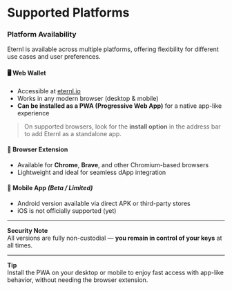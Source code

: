 # Supported Platforms

### &#x20;Platform Availability

Eternl is available across multiple platforms, offering flexibility for different use cases and user preferences.

#### 🖥️ Web Wallet

* Accessible at [eternl.io](https://eternl.io)
* Works in any modern browser (desktop & mobile)
* **Can be installed as a PWA (Progressive Web App)** for a native app-like experience

> &#x20;On supported browsers, look for the **install option** in the address bar to add Eternl as a standalone app.

#### 🧩 Browser Extension

* Available for **Chrome**, **Brave**, and other Chromium-based browsers
* Lightweight and ideal for seamless dApp integration

#### 📱 Mobile App _(Beta / Limited)_

* Android version available via direct APK or third-party stores
* iOS is not officially supported (yet)

***

&#x20;**Security Note**\
All versions are fully non-custodial — **you remain in control of your keys** at all times.

***

&#x20;**Tip**\
Install the PWA on your desktop or mobile to enjoy fast access with app-like behavior, without needing the browser extension.
